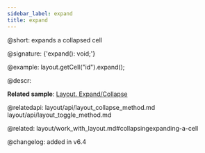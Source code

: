 ```yaml
---
sidebar_label: expand
title: expand
---          
```


@short: expands a collapsed cell

@signature: {'expand(): void;'}

@example:
layout.getCell("id").expand();



@descr:

**Related sample**: [Layout. Expand/Collapse](https://snippet.dhtmlx.com/h0wtlpyk)

@relatedapi:
layout/api/layout_collapse_method.md
layout/api/layout_toggle_method.md

@related: layout/work_with_layout.md#collapsingexpanding-a-cell

@changelog: added in v6.4
